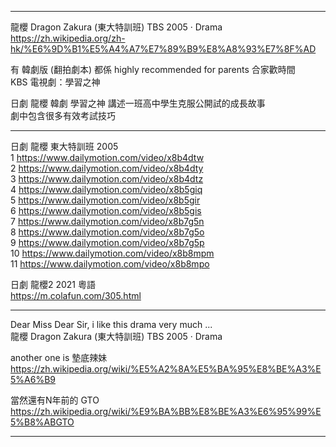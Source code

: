 ----
  
龍櫻 Dragon Zakura (東大特訓班) TBS 2005 ‧ Drama   
https://zh.wikipedia.org/zh-hk/%E6%9D%B1%E5%A4%A7%E7%89%B9%E8%A8%93%E7%8F%AD  
  
有 韓劇版 (翻拍劇本) 都係 highly recommended for parents 合家歡時間  
KBS 電視劇：學習之神  
  
日劇 龍櫻 韓劇 學習之神 講述一班高中學生克服公開試的成長故事  
劇中包含很多有效考試技巧  
  
----
  
日劇 龍櫻 東大特訓班 2005  
1 https://www.dailymotion.com/video/x8b4dtw  
2 https://www.dailymotion.com/video/x8b4dty  
3 https://www.dailymotion.com/video/x8b4dtz  
4 https://www.dailymotion.com/video/x8b5giq  
5 https://www.dailymotion.com/video/x8b5gir  
6 https://www.dailymotion.com/video/x8b5gis  
7 https://www.dailymotion.com/video/x8b7g5n  
8 https://www.dailymotion.com/video/x8b7g5o  
9 https://www.dailymotion.com/video/x8b7g5p  
10 https://www.dailymotion.com/video/x8b8mpm  
11 https://www.dailymotion.com/video/x8b8mpo  
  
日劇 龍櫻2 2021 粵語  
https://m.colafun.com/305.html  
  
----
  
Dear Miss Dear Sir, i like this drama very much ...  
龍櫻 Dragon Zakura (東大特訓班) TBS 2005 ‧ Drama     
  
another one is 墊底辣妹   
  https://zh.wikipedia.org/wiki/%E5%A2%8A%E5%BA%95%E8%BE%A3%E5%A6%B9  
  
當然還有N年前的 GTO  
  https://zh.wikipedia.org/wiki/%E9%BA%BB%E8%BE%A3%E6%95%99%E5%B8%ABGTO  
  
----
  
